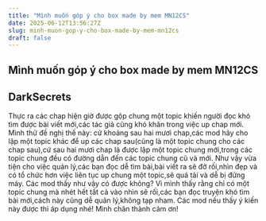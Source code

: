 ```yaml
---
title: "Mình muốn góp ý cho box made by mem MN12CS"
date: 2025-06-12T13:56:27Z
slug: minh-muon-gop-y-cho-box-made-by-mem-mn12cs
draft: false
---
```


## Mình muốn góp ý cho box made by mem MN12CS

## DarkSecrets

Thực ra các chap hiện giờ được gộp chung một topic khiến người đọc khó tìm được bài viết mới,các tác giả cũng khó khăn trong việc up chap mới. Mình thử đề nghị thế này: cứ khoảng sau hai mươi chap,các mod hãy cho lập một topic khác để up các chap sau(cũng là một topic chung cho các chap sau),cứ sau hai mươi chap là được lập một topic chung mới,trong các topic chung đều có đường dẫn đến các topic chung cũ và mới. Như vậy vừa tiện cho việc quản lý,các bạn đọc dễ tìm bài,bài viết ra sẽ đỡ rối,nhìn đẹp và có tổ chức hơn việc liên tục up chung một topic,sẽ quá tải và dễ bị đứng máy. Các mod thấy như vậy có được không? Vì mình thấy rằng chỉ có một topic chung mà nhét hết tất cả vào nhìn sẽ rối,các bạn đọc truyện khó tìm bài mới,cách này cũng dễ quản lý,không tạp nham. Các mod nếu thấy ý kiến này được thì áp dụng nhé! Mình chân thành cảm ơn!